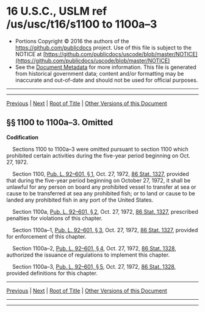 ---
---

# 16 U.S.C., USLM ref /us/usc/t16/s1100 to 1100a–3

* Portions Copyright © 2016 the authors of the https://github.com/publicdocs project.
  Use of this file is subject to the NOTICE at [https://github.com/publicdocs/uscode/blob/master/NOTICE](https://github.com/publicdocs/uscode/blob/master/NOTICE)
* See the [Document Metadata](././../../../..//README.md) for more information.
  This file is generated from historical government data; content and/or formatting may be inaccurate and out-of-date and should not be used for official purposes.

----------
----------

[Previous](./../../../..//us/usc/t16/ch21B/m__us_usc_t16_ch21B.md) | [Next](./../../../..//us/usc/t16/ch21C/m__us_usc_t16_ch21C.md) | [Root of Title](./../../../../) | [Other Versions of this Document](https://publicdocs.github.io/go/links?ns=uslm&ref=%2Fus%2Fusc%2Ft16%2Fs1100+to+1100a%E2%80%933)

## §§ 1100 to 1100a–3. Omitted

 __Codification__ 

    Sections 1100 to 1100a–3 were omitted pursuant to section 1100 which prohibited certain activities during the five-year period beginning on Oct. 27, 1972.

    Section 1100, [Pub. L. 92–601, § 1][/us/pl/92/601/s1], Oct. 27, 1972, [86 Stat. 1327][/us/stat/86/1327], provided that during the five-year period beginning on October 27, 1972, it shall be unlawful for any person on board any prohibited vessel to transfer at sea or cause to be transferred at sea any prohibited fish; or to land or cause to be landed any prohibited fish in any port of the United States.

    Section 1100a, [Pub. L. 92–601, § 2][/us/pl/92/601/s2], Oct. 27, 1972, [86 Stat. 1327][/us/stat/86/1327], prescribed penalties for violations of this chapter.

    Section 1100a–1, [Pub. L. 92–601, § 3][/us/pl/92/601/s3], Oct. 27, 1972, [86 Stat. 1327][/us/stat/86/1327], provided for enforcement of this chapter.

    Section 1100a–2, [Pub. L. 92–601, § 4][/us/pl/92/601/s4], Oct. 27, 1972, [86 Stat. 1328][/us/stat/86/1328], authorized the issuance of regulations to implement this chapter.

    Section 1100a–3, [Pub. L. 92–601, § 5][/us/pl/92/601/s5], Oct. 27, 1972, [86 Stat. 1328][/us/stat/86/1328], provided definitions for this chapter.

----------

[Previous](./../../../..//us/usc/t16/ch21B/m__us_usc_t16_ch21B.md) | [Next](./../../../..//us/usc/t16/ch21C/m__us_usc_t16_ch21C.md) | [Root of Title](./../../../../) | [Other Versions of this Document](https://publicdocs.github.io/go/links?ns=uslm&ref=%2Fus%2Fusc%2Ft16%2Fs1100+to+1100a%E2%80%933)

----------
----------

[/us/pl/92/601/s1]: https://publicdocs.github.io/go/links?ns=uslm&ref=%2Fus%2Fpl%2F92%2F601%2Fs1
[/us/stat/86/1327]: https://publicdocs.github.io/go/links?ns=uslm&ref=%2Fus%2Fstat%2F86%2F1327
[/us/pl/92/601/s2]: https://publicdocs.github.io/go/links?ns=uslm&ref=%2Fus%2Fpl%2F92%2F601%2Fs2
[/us/stat/86/1327]: https://publicdocs.github.io/go/links?ns=uslm&ref=%2Fus%2Fstat%2F86%2F1327
[/us/pl/92/601/s3]: https://publicdocs.github.io/go/links?ns=uslm&ref=%2Fus%2Fpl%2F92%2F601%2Fs3
[/us/stat/86/1327]: https://publicdocs.github.io/go/links?ns=uslm&ref=%2Fus%2Fstat%2F86%2F1327
[/us/pl/92/601/s4]: https://publicdocs.github.io/go/links?ns=uslm&ref=%2Fus%2Fpl%2F92%2F601%2Fs4
[/us/stat/86/1328]: https://publicdocs.github.io/go/links?ns=uslm&ref=%2Fus%2Fstat%2F86%2F1328
[/us/pl/92/601/s5]: https://publicdocs.github.io/go/links?ns=uslm&ref=%2Fus%2Fpl%2F92%2F601%2Fs5
[/us/stat/86/1328]: https://publicdocs.github.io/go/links?ns=uslm&ref=%2Fus%2Fstat%2F86%2F1328


